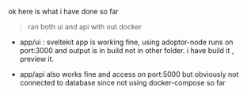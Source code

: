 

ok here is what i have done so far
> ran both ui and api with out docker

 - app/ui : sveltekit app is working fine, using adoptor-node runs on port:3000 and output is in build not in other folder. i have build it , preview it.

 - app/api also works fine and access on port:5000 but obviously not connected to database since not using docker-compose so far